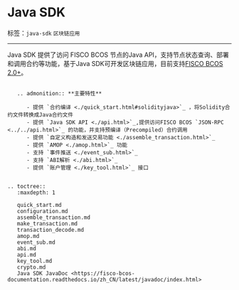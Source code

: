 # Java SDK

标签：``java-sdk`` ``区块链应用``

----
Java SDK 提供了访问 FISCO BCOS 节点的Java API，支持节点状态查询、部署和调用合约等功能，基于Java SDK可开发区块链应用，目前支持[FISCO BCOS 2.0+](../../change_log/index.md)。


```eval_rst

   .. admonition:: **主要特性**

      - 提供 `合约编译 <./quick_start.html#solidityjava>`_ ，将Solidity合约文件转换成Java合约文件
      - 提供 `Java SDK API <./api.html>`_,提供访问FISCO BCOS `JSON-RPC <../../api.html>`_ 的功能，并支持预编译（Precompiled）合约调用
      - 提供 `自定义构造和发送交易功能 <./assemble_transaction.html>`_
      - 提供 `AMOP <./amop.html>`_ 功能
      - 支持 `事件推送 <./event_sub.html>`_
      - 支持 `ABI解析 <./abi.html>`_
      - 提供 `账户管理 <./key_tool.html>`_ 接口


.. toctree::
   :maxdepth: 1

   quick_start.md
   configuration.md
   assemble_transaction.md
   make_transaction.md
   transaction_decode.md
   amop.md
   event_sub.md
   abi.md
   api.md
   key_tool.md
   crypto.md
   Java SDK JavaDoc <https://fisco-bcos-documentation.readthedocs.io/zh_CN/latest/javadoc/index.html>
```
